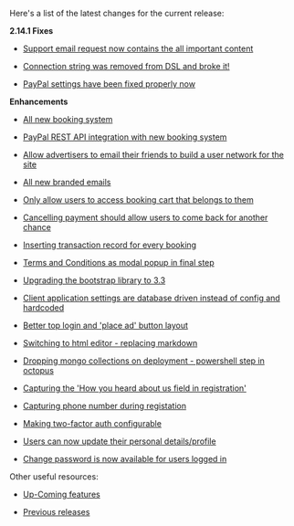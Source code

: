 Here's a list of the latest changes for the current release:

**2.14.1 Fixes**

- [Support email request now contains the all important content](https://trello.com/c/GKPsDVLO/276-the-support-email-doesn-t-contain-the-comments)

- [Connection string was removed from DSL and broke it!](https://trello.com/c/lEooIPi4/277-connection-string-was-removed-for-dsl-for-old-booking-process)

- [PayPal settings have been fixed properly now](https://trello.com/c/zVdEaCI2/278-pp-aspx-vb-is-configured-with-hardcoded-paypal-section-name)

**Enhancements**

- [All new booking system](https://trello.com/c/prXqhrqH/135-nextgen-booking-engine-and-user-interface-revamp)

- [PayPal REST API integration with new booking system](https://trello.com/c/DmDYOgG8/242-nextgen-integrate-paypal-payment-provider-to-new-booking)

- [Allow advertisers to email their friends to build a user network for the site](https://trello.com/c/0VaccIlt/224-networking-advertiser-ability-to-send-email-to-external-contacts-after-placing-an-ad)

- [All new branded emails](https://trello.com/c/pklcYzod/221-all-new-redesigned-email-templates-and-brand-aware-resolve-strategy)

- [Only allow users to access booking cart that belongs to them](https://trello.com/c/397JQebK/247-security-authorisation-filter-for-users-accessing-or-doing-anything-with-a-booking)

- [Cancelling payment should allow users to come back for another chance](https://trello.com/c/1lKjxrmf/250-cancel-payment-screen)

- [Inserting transaction record for every booking](https://trello.com/c/H0LwqKtd/249-insert-record-for-transaction-table-on-authorise-payment)

- [Terms and Conditions as modal popup in final step](https://trello.com/c/Tb1RS9He/246-nextgen-terms-and-conditions-for-booking)

- [Upgrading the bootstrap library to 3.3](https://trello.com/c/Bqljq2kl/233-upgrade-ui-bootstrap-library-to-3-2)

- [Client application settings are database driven instead of config and hardcoded](https://trello.com/c/ZtAlNuep/256-remove-all-the-hardcoded-client-configurations)

- [Better top login and 'place ad' button layout](https://trello.com/c/I6SnFos8/262-the-place-new-ad-and-login-register-need-better-layout)

- [Switching to html editor - replacing markdown](https://trello.com/c/GmaH54M0/263-nextgen-switch-back-to-html-editor-away-from-markdown)

- [Dropping mongo collections on deployment - powershell step in octopus](https://trello.com/c/yUfj3WPJ/265-drop-existing-bookings-in-progress-during-release)

- [Capturing the 'How you heard about us field in registration'](https://trello.com/c/zY0RSeDm/266-capture-how-you-heard-about-us-in-registration-form)

- [Capturing phone number during registation](https://trello.com/c/MLE9lLT9/267-capture-phone-number-during-registration)

- [Making two-factor auth configurable](https://trello.com/c/O6Obiml4/268-make-two-way-factor-auth-optional-client-config-for-marketing)

- [Users can now update their personal details/profile](https://trello.com/c/dluPFvHC/260-nextgen-edit-personal-details)

- [Change password is now available for users logged in](https://trello.com/c/4ceE0ybv/273-nextgen-reset-password)

Other useful resources:

- [Up-Coming features](https://trello.com/b/Ht5NWhN2/betterclassifieds)

- [Previous releases](https://trello.com/b/0Vb4VWMF/betterclassifieds-2-0)
